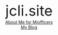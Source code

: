 <div align='center'>
  <font size=70>jcli.site</font>
</div>

<center>
<a href=https://me.jcli.site>About Me for Miofficers</a>
</center>

<center>
<a href=https://datapub.jcli.site>My Blog</a>
</center>
